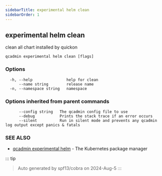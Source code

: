 ```yaml
---
sidebarTitle: experimental helm clean
sidebarOrder: 1
---
```


## experimental helm clean

clean all chart installed by quickon

```
qcadmin experimental helm clean [flags]
```

### Options

```
  -h, --help               help for clean
      --name string        release name
  -n, --namespace string   namespace
```

### Options inherited from parent commands

```
      --config string   The qcadmin config file to use
      --debug           Prints the stack trace if an error occurs
      --silent          Run in silent mode and prevents any qcadmin log output except panics & fatals
```

### SEE ALSO

* [qcadmin experimental helm](experimental_helm.md)	 - The Kubernetes package manager

::: tip
>Auto generated by spf13/cobra on 2024-Aug-5
:::